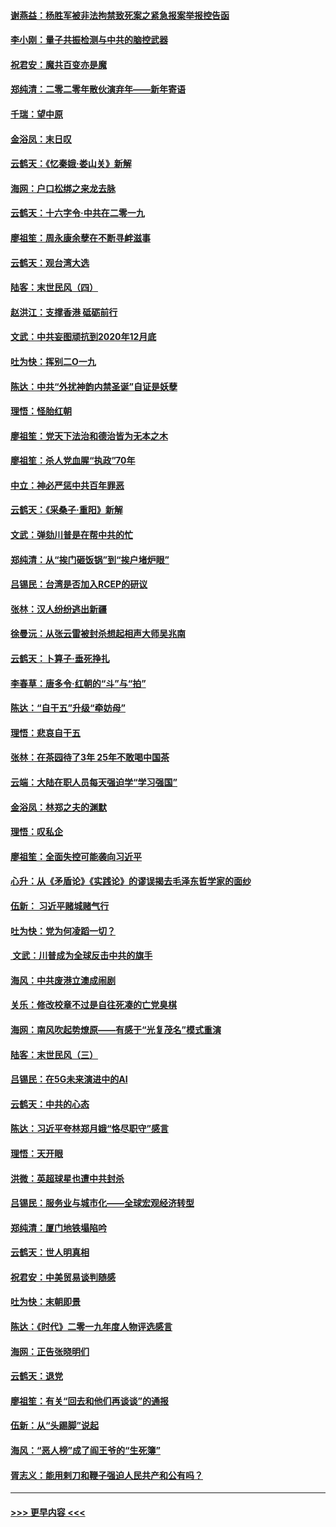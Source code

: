 #### [谢燕益：杨胜军被非法拘禁致死案之紧急报案举报控告函](../pages/nsc993/n11756134.md?t=12310511) 
#### [李小刚：量子共振检测与中共的脑控武器](../pages/nsc993/n11754518.md?t=12310511) 
#### [祝君安：魔共百变亦是魔](../pages/nsc993/n11754469.md?t=12310511) 
#### [郑纯清：二零二零年散伙演弃年——新年寄语](../pages/nsc993/n11754195.md?t=12310511) 
#### [千瑞：望中原](../pages/nsc993/n11754159.md?t=12310511) 
#### [金浴凤：末日叹](../pages/nsc993/n11752359.md?t=12310511) 
#### [云鹤天：《忆秦娥‧娄山关》新解](../pages/nsc993/n11752348.md?t=12310511) 
#### [海网：户口松绑之来龙去脉](../pages/nsc993/n11752328.md?t=12310511) 
#### [云鹤天：十六字令‧中共在二零一九](../pages/nsc993/n11752305.md?t=12310511) 
#### [廖祖笙：周永康余孽在不断寻衅滋事](../pages/nsc993/n11751013.md?t=12310511) 
#### [云鹤天：观台湾大选](../pages/nsc993/n11751007.md?t=12310511) 
#### [陆客：末世民风（四）](../pages/nsc993/n11749203.md?t=12310511) 
#### [赵洪江：支撑香港 砥砺前行](../pages/nsc993/n11748482.md?t=12310511) 
#### [文武：中共妄图顽抗到2020年12月底](../pages/nsc993/n11748446.md?t=12310511) 
#### [吐为快：挥别二O一九](../pages/nsc993/n11748411.md?t=12310511) 
#### [陈达：中共“外扰神韵内禁圣诞”自证是妖孽](../pages/nsc993/n11748226.md?t=12310511) 
#### [理悟：怪胎红朝](../pages/nsc993/n11748206.md?t=12310511) 
#### [廖祖笙：党天下法治和德治皆为无本之木](../pages/nsc993/n11748135.md?t=12310511) 
#### [廖祖笙：杀人党血腥“执政”70年](../pages/nsc993/n11745144.md?t=12310511) 
#### [中立：神必严惩中共百年罪恶](../pages/nsc993/n11744970.md?t=12310511) 
#### [云鹤天：《采桑子‧重阳》新解](../pages/nsc993/n11744948.md?t=12310511) 
#### [文武：弹劾川普是在帮中共的忙](../pages/nsc993/n11744758.md?t=12310511) 
#### [郑纯清：从“挨门砸饭锅”到“挨户堵炉眼”](../pages/nsc993/n11744745.md?t=12310511) 
#### [吕锡民：台湾是否加入RCEP的研议](../pages/nsc993/n11744701.md?t=12310511) 
#### [张林：汉人纷纷逃出新疆](../pages/nsc993/n11743530.md?t=12310511) 
#### [徐曼沅：从张云雷被封杀想起相声大师吴兆南](../pages/nsc993/n11741816.md?t=12310511) 
#### [云鹤天：卜算子‧垂死挣扎](../pages/nsc993/n11739956.md?t=12310511) 
#### [李春草：唐多令‧红朝的“斗”与“拍”](../pages/nsc993/n11739830.md?t=12310511) 
#### [陈达：“自干五”升级“牵妨母”](../pages/nsc993/n11739724.md?t=12310511) 
#### [理悟：悲哀自干五](../pages/nsc993/n11739547.md?t=12310511) 
#### [张林：在茶园待了3年 25年不敢喝中国茶](../pages/nsc993/n11739240.md?t=12310511) 
#### [云端：大陆在职人员每天强迫学“学习强国”](../pages/nsc993/n11738735.md?t=12310511) 
#### [金浴凤：林郑之夫的渊默](../pages/nsc993/n11737735.md?t=12310511) 
#### [理悟：叹私企](../pages/nsc993/n11737715.md?t=12310511) 
#### [廖祖笙：全面失控可能袭向习近平](../pages/nsc993/n11737704.md?t=12310511) 
#### [心升：从《矛盾论》《实践论》的谬误揭去毛泽东哲学家的面纱](../pages/nsc993/n11736962.md?t=12310511) 
#### [伍新： 习近平赌城赌气行](../pages/nsc993/n11736929.md?t=12310511) 
#### [吐为快：党为何凌蹈一切？](../pages/nsc993/n11736915.md?t=12310511) 
#### [ 文武：川普成为全球反击中共的旗手](../pages/nsc993/n11736882.md?t=12310511) 
#### [海风：中共废港立澳成闹剧](../pages/nsc993/n11735857.md?t=12310511) 
#### [关乐：修改校章不过是自往死凑的亡党臭棋](../pages/nsc993/n11735097.md?t=12310511) 
#### [海网：南风吹起势燎原——有感于“光复茂名”模式重演](../pages/nsc993/n11732308.md?t=12310511) 
#### [陆客：末世民风（三）](../pages/nsc993/n11732211.md?t=12310511) 
#### [吕锡民：在5G未来演进中的AI](../pages/nsc993/n11730010.md?t=12310511) 
#### [云鹤天：中共的心态](../pages/nsc993/n11729906.md?t=12310511) 
#### [陈达：习近平夸林郑月娥“恪尽职守”感言](../pages/nsc993/n11729881.md?t=12310511) 
#### [理悟：天开眼](../pages/nsc993/n11729699.md?t=12310511) 
#### [洪微：英超球星也遭中共封杀](../pages/nsc993/n11727243.md?t=12310511) 
#### [吕锡民：服务业与城市化——全球宏观经济转型](../pages/nsc993/n11725845.md?t=12310511) 
#### [郑纯清：厦门地铁塌陷吟](../pages/nsc993/n11725813.md?t=12310511) 
#### [云鹤天：世人明真相](../pages/nsc993/n11725621.md?t=12310511) 
#### [祝君安：中美贸易谈判随感](../pages/nsc993/n11725609.md?t=12310511) 
#### [吐为快：末朝即景](../pages/nsc993/n11723365.md?t=12310511) 
#### [陈达：《时代》二零一九年度人物评选感言](../pages/nsc993/n11723337.md?t=12310511) 
#### [海网：正告张晓明们](../pages/nsc993/n11723228.md?t=12310511) 
#### [云鹤天：退党](../pages/nsc993/n11723056.md?t=12310511) 
#### [廖祖笙：有关“回去和他们再谈谈”的通报](../pages/nsc993/n11722442.md?t=12310511) 
#### [伍新：从“头踢脚”说起](../pages/nsc993/n11722429.md?t=12310511) 
#### [海风：“恶人榜”成了阎王爷的“生死簿”](../pages/nsc993/n11722272.md?t=12310511) 
#### [胥志义：能用剌刀和鞭子强迫人民共产和公有吗？](../pages/nsc993/n11720569.md?t=12310511) 

----
#### [ >>> 更早内容 <<< ](../indexes/nsc993-earlier.md)
